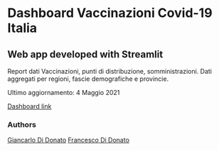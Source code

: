 # Dashboard Vaccinazioni Covid-19 Italia

## Web app developed with Streamlit

Report dati Vaccinazioni, punti di distribuzione, somministrazioni. Dati aggregati per regioni, fascie demografiche e provincie.

Ultimo aggiornamento: 4 Maggio 2021

[Dashboard link](https://share.streamlit.io/giandata/vaccini-italia-covid/dashboard.py)

### Authors
[Giancarlo Di Donato](https://www.linkedin.com/in/giancarlodidonato/)
[Francesco Di Donato](https://github.com/didof)
